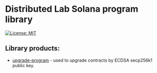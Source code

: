 # Distributed Lab Solana program library

[![License: MIT](https://img.shields.io/badge/License-MIT-yellow.svg)](https://opensource.org/licenses/MIT)

## Library products:
- [upgrade-program](./programs/upgrade-program) - used to upgrade contracts by ECDSA secp256k1 public key.